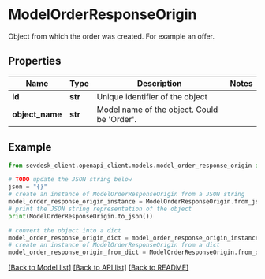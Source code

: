 # ModelOrderResponseOrigin

Object from which the order was created. For example an offer.

## Properties

Name | Type | Description | Notes
------------ | ------------- | ------------- | -------------
**id** | **str** | Unique identifier of the object | 
**object_name** | **str** | Model name of the object. Could be &#39;Order&#39;. | 

## Example

```python
from sevdesk_client.openapi_client.models.model_order_response_origin import ModelOrderResponseOrigin

# TODO update the JSON string below
json = "{}"
# create an instance of ModelOrderResponseOrigin from a JSON string
model_order_response_origin_instance = ModelOrderResponseOrigin.from_json(json)
# print the JSON string representation of the object
print(ModelOrderResponseOrigin.to_json())

# convert the object into a dict
model_order_response_origin_dict = model_order_response_origin_instance.to_dict()
# create an instance of ModelOrderResponseOrigin from a dict
model_order_response_origin_from_dict = ModelOrderResponseOrigin.from_dict(model_order_response_origin_dict)
```
[[Back to Model list]](../README.md#documentation-for-models) [[Back to API list]](../README.md#documentation-for-api-endpoints) [[Back to README]](../README.md)


